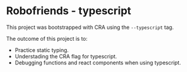 # Robofriends - typescript
This project was bootstrapped with CRA using the `--typescript` tag.

The outcome of this project is to:
- Practice static typing.
- Understading the CRA flag for typescript.
- Debugging functions and react components when using typescript.